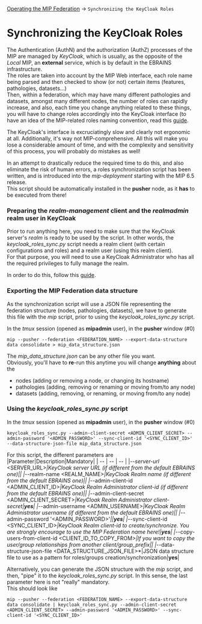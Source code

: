 <a href="OperatingMIPFederation.md#SynchronizingKeycloakRoles">Operating the MIP Federation</a> -> `Synchronizing the KeyCloak Roles`

# Synchronizing the KeyCloak Roles
The Authentication (AuthN) and the authorization (AuthZ) processes of the MIP are managed by *KeyCloak*, which is usually, as the opposite of the *Local* MIP, an **external** service, which is by default in the EBRAINS infrastructure.  
The roles are taken into account by the MIP Web interface, each role name being parsed and then checked to show (or not) certain items (features, pathologies, datasets...)  
Then, within a federation, which may have many different pathologies and datasets, amongst many different nodes, the number of roles can rapidly increase, and also, each time you change anything related to these things, you will have to change roles accordingly into the KeyCloak interface (to have an idea of the MIP-related roles naming convention, read this [guide](../../documentation/UserAuthorizations.md).

The KeyCloak's interface is excruciatingly slow and clearly not ergonomic at all. Additionally, it's way not MIP-comprehensive. All this will make you lose a considerable amount of time, and with the complexity and sensitivity of this process, you will probably do mistakes as well!

In an attempt to drastically reduce the required time to do this, and also eliminate the risk of human errors, a roles synchronization script has been written, and is introduced into the *mip-deployment* starting with the MIP 6.5 release.  
This script should be automatically installed in the **pusher** node, as it **has** to be executed from there!

### Preparing the *realm-management* client and the *realmadmin* realm user in KeyCloak
Prior to run anything here, you need to make sure that the KeyCloak server's *realm* is ready to be used by the script. In other words, the *keycloak_roles_sync.py* script needs a realm client (with certain configurations and roles) and a realm user (using this realm client).  
For that purpose, you will need to use a KeyCloak Administrator who has all the required privileges to fully manage the realm.

In order to do this, follow this <a id="PreparingKeycloak" href="PreparingKeycloakRealmClient.md">guide</a>.

### Exporting the MIP Federation data structure
As the synchronization script will use a JSON file representing the federation structure (nodes, pathologies, datasets), we have to generate this file with the *mip* script, prior to using the *keycloak_roles_sync.py* script.  

In the *tmux* session (opened as **mipadmin** user), in the **pusher** window (#0)
```
mip --pusher --federation <FEDERATION_NAME> --export-data-structure data consolidate > mip_data_structure.json
```
The *mip_data_structure.json* can be any other file you want.  
Obviously, you'll have to **re**-run this anytime you will change **anything** about the
* nodes (adding or removing a node, or changing its hostname)
* pathologies (adding, removing or renaming or moving from/to any node)
* datasets (adding, removing, or renaming, or moving from/to any node)

### Using the *keycloak_roles_sync.py* script
In the *tmux* session (opened as **mipadmin** user), in the **pusher** window (#0)
```
keycloak_roles_sync.py --admin-client-secret <ADMIN_CLIENT_SECRET> --admin-password '<ADMIN_PASSWORD>' --sync-client-id '<SYNC_CLIENT_ID>' --data-structure-json-file mip_data_structure.json
```

For this script, the different parameters are
|Parameter|Description|Mandatory|
| -- | -- | -- |
|*--server-url* \<SERVER_URL>*|KeyCloak server URL (if different from the default EBRAINS one)||
|*--realm-name \<REALM_NAME>*|KeyCloak Realm name (if different from the default EBRAINS one)||
|*--admin-client-id \<ADMIN_CLIENT_ID>*|KeyCloak Realm Administrator client-id (if different from the default EBRAINS one)||
|*--admin-client-secret \<ADMIN_CLIENT_SECRET>*|KeyCloak Realm Administrator client-secret|**yes**|
|*--admin-username \<ADMIN_USERNAME>*|KeyCloak Realm Administrator username (if different from the default EBRAINS one)||
|*--admin-password '\<ADMIN_PASSWORD>'*||**yes**|
|*--sync-client-id \<SYNC_CLIENT_ID>*|KeyCloak Realm client-id to create/synchronize. You are strongly encourage to use the MIP Federation name here!|**yes**|
|*--copy-users-from-client-id \<CLIENT_ID_TO_COPY_FROM>*|If you want to copy the user/group relationships from another client/group_prefix||
|*--data-structure-json-file \<DATA_STRUCTURE_JSON_FILE>*|JSON data structure file to use as a pattern for roles/groups creation/synchronization|**yes**|

Alternatively, you can generate the JSON structure with the *mip* script, and then, "pipe" it to the *keycloak_roles_sync.py* script. In this sense, the last parameter here is not "really" mandatory.  
This should look like
```
mip --pusher --federation <FEDERATION_NAME> --export-data-structure data consolidate | keycloak_roles_sync.py --admin-client-secret <ADMIN_CLIENT_SECRET> --admin-password '<ADMIN_PASSWORD>' --sync-client-id '<SYNC_CLIENT_ID>'
```
